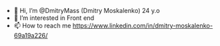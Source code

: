 - 👋 Hi, I’m @DmitryMass (Dmitry Moskalenko) 24 y.o
- 👀 I’m interested in Front end 
- 📫 How to reach me https://www.linkedin.com/in/dmitry-moskalenko-69a19a226/

